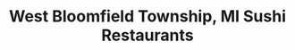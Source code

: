---
layout: city
title: West Bloomfield Township, MI Sushi Restaurants
permalink: /michigan/west-bloomfield-township/
stateAbbr: MI
stateName: Michigan
cityName: West Bloomfield Township
---